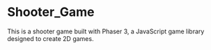 # Shooter_Game
This is a shooter game built with Phaser 3, a JavaScript game library designed to create 2D games.
